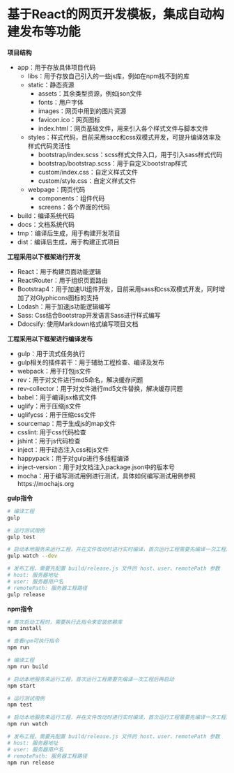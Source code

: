 # 基于React的网页开发模板，集成自动构建发布等功能


**项目结构**
* app：用于存放具体项目代码
    * libs：用于存放自己引入的一些js库，例如在npm找不到的库
    * static：静态资源
        * assets：其余类型资源，例如json文件
        * fonts：用户字体
        * images：网页中用到的图片资源
        * favicon.ico：网页图标
        * index.html：网页基础文件，用来引入各个样式文件与脚本文件
    * styles：样式代码，目前采用sacc和css双模式开发，可提升编译效率及样式代码灵活性
        * bootstrap/index.scss：scss样式文件入口，用于引入sass样式代码
        * bootstrap/bootstrap.scss：用于自定义bootstrap样式
        * custom/index.css：自定义样式文件
        * custom/style.css：自定义样式文件
    * webpage：网页代码
        * components：组件代码
        * screens：各个界面的代码
* build：编译系统代码
* docs：文档系统代码
* tmp：编译后生成，用于构建开发项目
* dist：编译后生成，用于构建正式项目


**工程采用以下框架进行开发**
* React：用于构建页面功能逻辑
* ReactRouter：用于组织页面路由
* Bootstrap4：用于加速UI组件开发，目前采用sass和css双模式开发，同时增加了对Glyphicons图标的支持
* Lodash：用于加速js功能逻辑编写
* Sass: Css结合Bootstrap开发语言Sass进行样式编写
* Ddocsify: 使用Markdown格式编写项目文档


**工程采用以下框架进行编译发布**
* gulp：用于流式任务执行
* gulp相关的插件若干：用于辅助工程检查、编译及发布
* webpack：用于打包js文件
* rev：用于对文件进行md5命名，解决缓存问题
* rev-collector：用于对文件进行md5文件替换，解决缓存问题
* babel：用于编译jsx格式文件
* uglify：用于压缩js文件
* uglifycss：用于压缩css文件
* sourcemap：用于生成js的map文件
* csslint: 用于css代码检查
* jshint：用于js代码检查
* inject：用于动态注入css和js文件
* happypack：用于对gulp进行多线程编译
* inject-version：用于对文档注入package.json中的版本号
* mocha：用于编写测试用例进行测试，具体如何编写测试用例参照https://mochajs.org


**gulp指令**
```bash
# 编译工程
gulp

# 运行测试用例
gulp test

# 启动本地服务来运行工程，并在文件改动时进行实时编译，首次运行工程需要先编译一次工程后再启动
gulp watch --dev

# 发布工程，需要先配置 build/release.js 文件的 host、user、remotePath 参数
# host: 服务器地址
# user: 服务器用户名
# remotePath: 服务器工程路径
gulp release
```


**npm指令**
```bash
# 首次启动工程时，需要执行此指令来安装依赖库
npm install

# 查看npm可执行指令
npm run

# 编译工程
npm run build

# 启动本地服务来运行工程，首次运行工程需要先编译一次工程后再启动
npm start

# 运行测试用例
npm test

# 启动本地服务来运行工程，并在文件改动时进行实时编译，首次运行工程需要先编译一次工程后再启动
npm run watch

# 发布工程，需要先配置 build/release.js 文件的 host、user、remotePath 参数
# host: 服务器地址
# user: 服务器用户名
# remotePath: 服务器工程路径
npm run release
```
